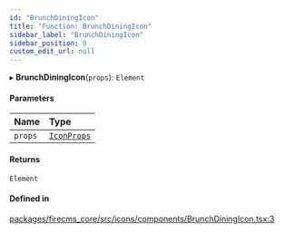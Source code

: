 ```yaml
---
id: "BrunchDiningIcon"
title: "Function: BrunchDiningIcon"
sidebar_label: "BrunchDiningIcon"
sidebar_position: 0
custom_edit_url: null
---
```


▸ **BrunchDiningIcon**(`props`): `Element`

#### Parameters

| Name | Type |
| :------ | :------ |
| `props` | [`IconProps`](../types/IconProps.md) |

#### Returns

`Element`

#### Defined in

[packages/firecms_core/src/icons/components/BrunchDiningIcon.tsx:3](https://github.com/FireCMSco/firecms/blob/d45f3739/packages/firecms_core/src/icons/components/BrunchDiningIcon.tsx#L3)
